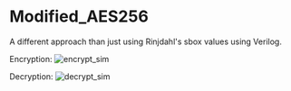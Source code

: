 # Modified_AES256
A different approach than just using Rinjdahl's sbox values using Verilog.

Encryption:
![encrypt_sim](https://github.com/Ashwin4514/Modified_AES256/assets/64789016/f32c0715-64ff-4640-9a7f-c610c3188454)

Decryption:
![decrypt_sim](https://github.com/Ashwin4514/Modified_AES256/assets/64789016/5cf77d06-7f4c-4051-80ff-bebdc6daefe3)


